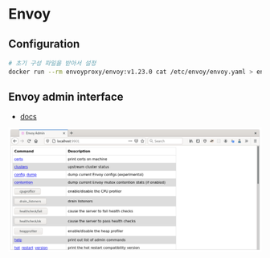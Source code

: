 # Envoy

## Configuration

```sh
# 초기 구성 파일을 받아서 설정
docker run --rm envoyproxy/envoy:v1.23.0 cat /etc/envoy/envoy.yaml > envoy.yaml.example
```

## Envoy admin interface

- [docs](https://www.envoyproxy.io/docs/envoy/v1.23.0/start/quick-start/admin)

![Envoy admin interface](../images/envoy/envoy-admin.png)
